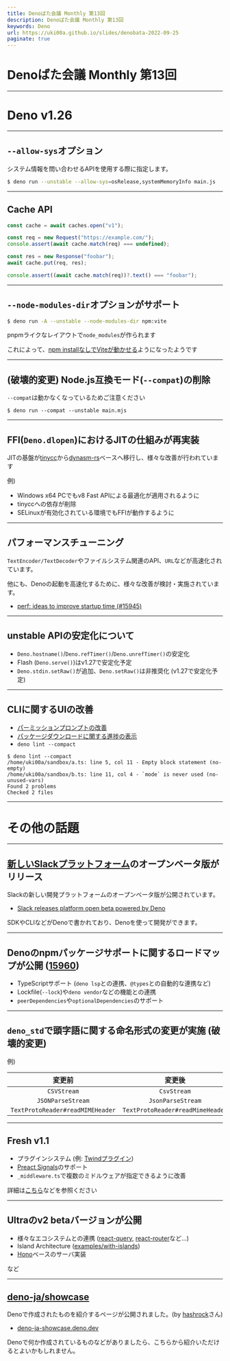 ```yaml
---
title: Denoばた会議 Monthly 第13回
description: Denoばた会議 Monthly 第13回
keywords: Deno
url: https://uki00a.github.io/slides/denobata-2022-09-25
paginate: true
---
```


# Denoばた会議 Monthly 第13回

<!-- _class: lead -->

---

# Deno v1.26

<!-- _class: lead -->

---

## `--allow-sys`オプション

システム情報を問い合わせるAPIを使用する際に指定します。

```bash
$ deno run --unstable --allow-sys=osRelease,systemMemoryInfo main.js
```

---

## Cache API

```javascript
const cache = await caches.open("v1");

const req = new Request("https://example.com/");
console.assert(await cache.match(req) === undefined);

const res = new Response("foobar");
await cache.put(req, res);

console.assert((await cache.match(req))?.text() === "foobar");
```

---

## `--node-modules-dir`オプションがサポート

```bash
$ deno run -A --unstable --node-modules-dir npm:vite
```

pnpmライクなレイアウトで`node_modules`が作られます

これによって、[npm installなしでViteが動かせる](https://github.com/bartlomieju/vite-deno-example)ようになったようです

---

## (**破壊的変更**) Node.js互換モード(`--compat`)の削除

`--compat`は動かなくなっているためご注意ください

```shell
$ deno run --compat --unstable main.mjs
```

---

## FFI(`Deno.dlopen`)におけるJITの仕組みが再実装

JITの基盤が[tinycc](https://github.com/TinyCC/tinycc)から[dynasm-rs](https://github.com/CensoredUsername/dynasm-rs)ベースへ移行し、様々な改善が行われています

例)

- Windows x64 PCでもv8 Fast APIによる最適化が適用されるように
- tinyccへの依存が削除
- SELinuxが有効化されている環境でもFFIが動作するように

---

## パフォーマンスチューニング

`TextEncoder/TextDecoder`やファイルシステム関連のAPI、`URL`などが高速化されています。

他にも、Denoの起動を高速化するために、様々な改善が検討・実施されています。

- [perf: ideas to improve startup time (#15945)](https://github.com/denoland/deno/issues/15945)

---

## unstable APIの安定化について

- `Deno.hostname()`/`Deno.refTimer()`/`Deno.unrefTimer()`の安定化
- Flash (`Deno.serve()`)はv1.27で安定化予定
- `Deno.stdin.setRaw()`が追加、`Deno.setRaw()`は非推奨化 (v1.27で安定化予定)

---

## CLIに関するUIの改善

- [パーミッションプロンプトの改善](https://github.com/denoland/deno/pull/15907)
- [パッケージダウンロードに関する進捗の表示](https://github.com/denoland/deno/pull/15814)
- `deno lint --compact`

```shell
$ deno lint --compact
/home/uki00a/sandbox/a.ts: line 5, col 11 - Empty block statement (no-empty)
/home/uki00a/sandbox/b.ts: line 11, col 4 - `mode` is never used (no-unused-vars)
Found 2 problems
Checked 2 files
```

---

# その他の話題

<!-- _class: lead -->

---

## [新しいSlackプラットフォーム](https://api.slack.com/future)のオープンベータ版がリリース

Slackの新しい開発プラットフォームのオープンベータ版が公開されています。

- [Slack releases platform open beta powered by Deno](https://deno.com/blog/slack-open-beta)

SDKやCLIなどがDenoで書かれており、Denoを使って開発ができます。

---

## Denoのnpmパッケージサポートに関するロードマップが公開 ([15960](https://github.com/denoland/deno/issues/15960))

- TypeScriptサポート (`deno lsp`との連携、`@types`との自動的な連携など)
- Lockfile(`--lock`)や`deno vendor`などの機能との連携
- `peerDependencies`や`optionalDependencies`のサポート

---

## `deno_std`で頭字語に関する命名形式の変更が実施 (**破壊的変更**)

例)

|変更前|変更後|
|:---:|:---:|
|`CSVStream`|`CsvStream`|
|`JSONParseStream`|`JsonParseStream`|
|`TextProtoReader#readMIMEHeader`|`TextProtoReader#readMimeHeader`|

---

## Fresh v1.1

- プラグインシステム (例: [Twindプラグイン](https://github.com/denoland/fresh/blob/1.1.0/plugins/twind.ts))
- [Preact Signals](https://preactjs.com/blog/introducing-signals/)のサポート
- `_middleware.ts`で複数のミドルウェアが指定できるように改善

詳細は[こちら](https://uki00a.github.io/deno-weekly/articles/fresh/v1.1)などを参照ください

---

## Ultraのv2 betaバージョンが公開

- 様々なエコシステムとの連携 ([react-query](https://github.com/exhibitionist-digital/ultra/tree/v2.0.0-alpha.0/examples/with-react-query), [react-router](https://github.com/exhibitionist-digital/ultra/tree/v2.0.0-alpha.0/examples/with-react-router)など...)
- Island Architecture ([examples/with-islands](https://github.com/exhibitionist-digital/ultra/tree/v2.0.0-beta.6/examples/with-islands))
- [Hono](https://github.com/honojs/hono)ベースのサーバ実装

など

---

## [deno-ja/showcase](https://github.com/deno-ja/showcase)

Denoで作成されたものを紹介するページが公開されました。(by [hashrock](https://github.com/hashrock)さん)

- [deno-ja-showcase.deno.dev](https://deno-ja-showcase.deno.dev/)

Denoで何か作成されているものなどがありましたら、こちらから紹介いただけるとよいかもしれません。

